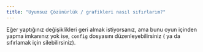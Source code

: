 ```yaml
---
title: "Uyumsuz Çözünürlük / grafikleri nasıl sıfırlarım?"
---
```


Eğer yaptığınız değişiklikleri geri almak istiyorsanız, ama bunu oyun içinden yapma imkanınız yok ise, `config` dosyasını düzenleyebilirsiniz ( ya da sıfırlamak için silebilirsiniz).
